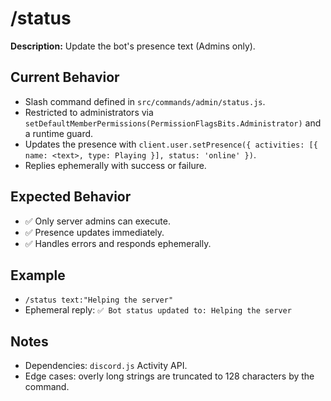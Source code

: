# /status

**Description:** Update the bot's presence text (Admins only).

## Current Behavior
- Slash command defined in `src/commands/admin/status.js`.
- Restricted to administrators via `setDefaultMemberPermissions(PermissionFlagsBits.Administrator)` and a runtime guard.
- Updates the presence with `client.user.setPresence({ activities: [{ name: <text>, type: Playing }], status: 'online' })`.
- Replies ephemerally with success or failure.

## Expected Behavior
- ✅ Only server admins can execute.
- ✅ Presence updates immediately.
- ✅ Handles errors and responds ephemerally.

## Example
- `/status text:"Helping the server"`
- Ephemeral reply: `✅ Bot status updated to: Helping the server`

## Notes
- Dependencies: `discord.js` Activity API.
- Edge cases: overly long strings are truncated to 128 characters by the command.

